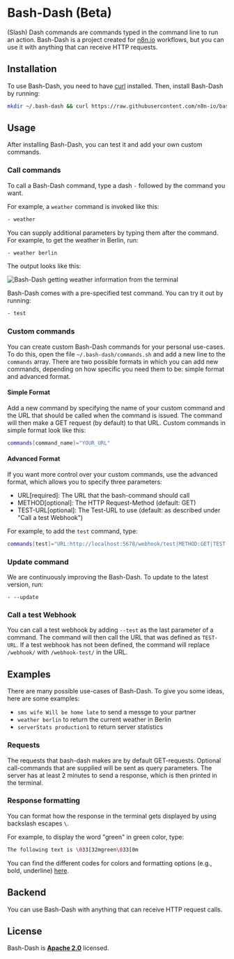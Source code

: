 # Bash-Dash (Beta)

(Slash) Dash commands are commands typed in the command line to run an action. Bash-Dash is a project created for [n8n.io](https://n8n.io) workflows, but you can use it with anything that can receive HTTP requests.

## Installation

To use Bash-Dash, you need to have [curl](https://curl.se/) installed. Then, install Bash-Dash by running:

```bash
mkdir ~/.bash-dash && curl https://raw.githubusercontent.com/n8n-io/bash-dash/main/bash-dash.sh -o ~/.bash-dash/bash-dash.sh && chmod 711 ~/.bash-dash/bash-dash.sh && curl https://raw.githubusercontent.com/n8n-io/bash-dash/main/commands.sh -o ~/.bash-dash/commands.sh && echo "alias -- -=~/.bash-dash/bash-dash.sh" >> ~/.bashrc
```

## Usage

After installing Bash-Dash, you can test it and add your own custom commands.

### Call commands

To call a Bash-Dash command, type a dash `-` followed by the command you want. 

For example, a `weather` command is invoked like this:

```bash
- weather
```

You can supply additional parameters by typing them after the command. For example, to get the weather in Berlin, run:

```bash
- weather berlin
```
The output looks like this:

![Bash-Dash getting weather information from the terminal](https://i.imgur.com/1kzrNFl.png)


Bash-Dash comes with a pre-specified test command. You can try it out by running:

```bash
- test
```


### Custom commands

You can create custom Bash-Dash commands for your personal use-cases. To do this, open the file `~/.bash-dash/commands.sh` and add a new line to the `commands` array.  There are two possible formats in which you can add new commands, depending on how specific you need them to be: simple format and advanced format.

#### Simple Format

Add a new command by specifying the name of your custom command and the URL that should be called when the command is issued. The command will then make a GET request (by default) to that URL. Custom commands in simple format look like this:

```bash
commands[command_name]="YOUR_URL"
```

#### Advanced Format

If you want more control over your custom commands, use the advanced format, which allows you to specify three parameters:

 - URL[required]: The URL that the bash-command should call
 - METHOD[optional]: The HTTP Request-Method (default: GET)
 - TEST-URL[optional]: The Test-URL to use (default: as described under "Call a test Webhook")

For example, to add the `test` command, type:
```bash
commands[test]="URL:http://localhost:5678/webhook/test|METHOD:GET|TEST-URL:http://localhost:5678/webhook-test/test"
```


### Update command
We are continuously improving the Bash-Dash. To update to the latest version, run:

```
- --update
```


### Call a test Webhook

You can call a test webhook by adding `--test` as the last parameter of a command. The command will then call the URL that was defined as `TEST-URL`. If a test webhook has not been defined, the command will replace `/webhook/` with `/webhook-test/` in the URL.


## Examples
There are many possible use-cases of Bash-Dash. To give you some ideas, here are some examples:

- `sms wife Will be home late` to send a messge to your partner
- `weather berlin` to return the current weather in Berlin
- `serverStats production1` to return server statistics

### Requests

The requests that bash-dash makes are by default GET-requests. Optional call-commands
that are supplied will be sent as query parameters. The server has at least 2 minutes to send a response, which is then printed in the terminal.

### Response formatting

You can format how the response in the terminal gets displayed by using backslash escapes `\`.

For example, to display the word "green" in green color, type:

```bash
The following text is \033[32mgreen\033[0m
```

You can find the different codes for colors and formatting options (e.g., bold, underline) [here](https://misc.flogisoft.com/bash/tip_colors_and_formatting).


## Backend

You can use Bash-Dash with anything that can receive HTTP request calls.

## License

Bash-Dash is [**Apache 2.0**](https://github.com/n8n-io/bash-dash/blob/main/LICENSE) licensed.
